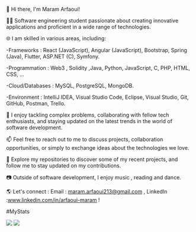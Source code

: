 👋 Hi there, I'm Maram Arfaoui!

 👩‍💻 Software engineering student passionate about creating innovative applications and proficient in a wide range of technologies.

🌐 I am skilled in various areas, including:

-Frameworks : React (JavaScript), Angular (JavaScript), Bootstrap, Spring (Java), Flutter, ASP.NET (C), Symfony.

-Programmation  : Web3 , Solidity ,Java, Python, JavaScript, C, PHP, HTML, CSS, ...

-Cloud/Databases :  MySQL, PostgreSQL, MongoDB.

-Environment : IntelliJ IDEA, Visual Studio Code, Eclipse, Visual Studio, Git, GitHub, Postman, Trello.

🌟 I enjoy tackling complex problems, collaborating with fellow tech enthusiasts, and staying updated on the latest trends in the world of software development.

📫 Feel free to reach out to me to discuss projects, collaboration opportunities, or simply to exchange ideas about the technologies we love.

🚀 Explore my repositories to discover some of my recent projects, and follow me to stay updated on my contributions.

📷 Outside of software development, I enjoy music , reading  and dance.

🌎 Let's connect : Email : maram.arfaoui213@gmail.com , LinkedIn :www.linkedin.com/in/arfaoui-maram  !

#MyStats

![](https://raw.githubusercontent.com/maramarfaoui/maramarfaoui/master/profile-summary-card-output/github_dark/1-repos-per-language.svg)
![](https://raw.githubusercontent.com/maramarfaoui/maramarfaoui/master/profile-summary-card-output/github_dark/3-stats.svg)


